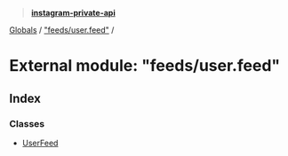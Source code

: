 > **[instagram-private-api](../README.md)**

[Globals](../globals.md) / ["feeds/user.feed"](_feeds_user_feed_.md) /

# External module: "feeds/user.feed"

## Index

### Classes

* [UserFeed](../classes/_feeds_user_feed_.userfeed.md)